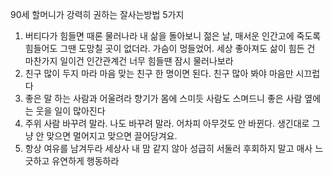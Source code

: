 

90세 할머니가
강력히 권하는
잘사는방법
5가지
1. 버티다가 힘들면 때론 물러나라
내 삶을 돌아보니 젊은 날, 매서운 인간고에 죽도록 힘들어도
그땐 도망칠 곳이 없더라. 가슴이 멍들었어. 세상 좋아져도 삶이 힘든 건  
마찬가지 일이건 인간관계건 너무 힘들땐 잠시 물러나보라
2. 친구 많이 두지 마라
마음 맞는 친구 한 명이면 된다. 친구 많아 봐야 마음만 시끄럽다
3. 좋은 말 하는 사람과 어울려라
향기가 몸에 스미듯 사람도 스며드니 좋은 사람 옆에는 웃을 일이 많아진다 
4. 주위 사람 바꾸려 말라. 나도 바꾸려 말라. 
어차피 아무것도 안 바뀐다.
생긴대로 그냥  안 맞으면 멀어지고 맞으면 끌어당겨요.
5. 항상 여유를 남겨두라 
세상사 내 맘 같지 않아 성급히 서둘러 후회하지 말고 매사 느긋하고 유연하게 행동하라



